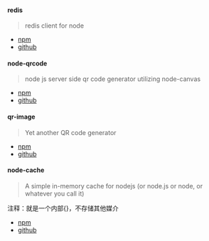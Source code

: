 #### redis

> redis client for node

* [npm](https://www.npmjs.org/package/redis)
* [github](https://github.com/mranney/node_redis) 



#### node-qrcode

> node js server side qr code generator utilizing node-canvas

* [npm](https://www.npmjs.org/package/qrcode)
* [github](https://github.com/soldair/node-qrcode) 



#### qr-image

> Yet another QR code generator

* [npm](https://www.npmjs.org/package/qr-image)
* [github](https://github.com/alexeyten/qr-image)



#### node-cache

> A simple in-memory cache for nodejs (or node.js or node, or whatever you call it)

注释：就是一个内部{}，不存储其他媒介

* [npm](https://www.npmjs.org/package/memory-cache)
* [github](https://github.com/ptarjan/node-cache)

